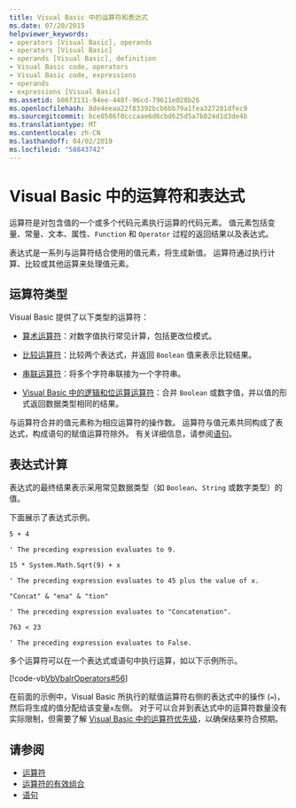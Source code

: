 ```yaml
---
title: Visual Basic 中的运算符和表达式
ms.date: 07/20/2015
helpviewer_keywords:
- operators [Visual Basic], operands
- operators [Visual Basic]
- operands [Visual Basic], definition
- Visual Basic code, operators
- Visual Basic code, expressions
- operands
- expressions [Visual Basic]
ms.assetid: b86f3131-94ee-448f-96cd-79611e028b26
ms.openlocfilehash: 8de4eeaa22f83392bcb6bb79a1fea327281dfec9
ms.sourcegitcommit: bce0586f0cccaae6d6cbd625d5a7b824d1d3de4b
ms.translationtype: MT
ms.contentlocale: zh-CN
ms.lasthandoff: 04/02/2019
ms.locfileid: "58843742"
---
```

# <a name="operators-and-expressions-in-visual-basic"></a>Visual Basic 中的运算符和表达式
运算符是对包含值的一个或多个代码元素执行运算的代码元素。 值元素包括变量、常量、文本、属性、`Function` 和 `Operator` 过程的返回结果以及表达式。  
  
 表达式是一系列与运算符结合使用的值元素，将生成新值。 运算符通过执行计算、比较或其他运算来处理值元素。  
  
## <a name="types-of-operators"></a>运算符类型  
 Visual Basic 提供了以下类型的运算符：  
  
-   [算术运算符](../../../../visual-basic/programming-guide/language-features/operators-and-expressions/arithmetic-operators.md)：对数字值执行常见计算，包括更改位模式。  
  
-   [比较运算符](../../../../visual-basic/programming-guide/language-features/operators-and-expressions/comparison-operators.md)：比较两个表达式，并返回 `Boolean` 值来表示比较结果。  
  
-   [串联运算符](../../../../visual-basic/programming-guide/language-features/operators-and-expressions/concatenation-operators.md)：将多个字符串联接为一个字符串。  
  
-   [Visual Basic 中的逻辑和位运算运算符](../../../../visual-basic/programming-guide/language-features/operators-and-expressions/logical-and-bitwise-operators.md)：合并 `Boolean` 或数字值，并以值的形式返回数据类型相同的结果。  
  
 与运算符合并的值元素称为相应运算符的操作数。 运算符与值元素共同构成了表达式，构成语句的赋值运算符除外。 有关详细信息，请参阅[语句](../../../../visual-basic/programming-guide/language-features/statements.md)。  
  
## <a name="evaluation-of-expressions"></a>表达式计算  
 表达式的最终结果表示采用常见数据类型（如 `Boolean`、`String` 或数字类型）的值。  
  
 下面展示了表达式示例。  
  
 `5 + 4`  
  
 `' The preceding expression evaluates to 9.`  
  
 `15 * System.Math.Sqrt(9) + x`  
  
 `' The preceding expression evaluates to 45 plus the value of x.`  
  
 `"Concat" & "ena" & "tion"`  
  
 `' The preceding expression evaluates to "Concatenation".`  
  
 `763 < 23`  
  
 `' The preceding expression evaluates to False.`  
  
 多个运算符可以在一个表达式或语句中执行运算，如以下示例所示。  
  
 [!code-vb[VbVbalrOperators#56](~/samples/snippets/visualbasic/VS_Snippets_VBCSharp/VbVbalrOperators/VB/Class1.vb#56)]  
  
 在前面的示例中，Visual Basic 所执行的赋值运算符右侧的表达式中的操作 (`=`)，然后将生成的值分配给该变量`x`左侧。 对于可以合并到表达式中的运算符数量没有实际限制，但需要了解 [Visual Basic 中的运算符优先级](../../../../visual-basic/language-reference/operators/operator-precedence.md)，以确保结果符合预期。  
  
  
## <a name="see-also"></a>请参阅

- [运算符](../../../../visual-basic/language-reference/operators/index.md)
- [运算符的有效组合](../../../../visual-basic/programming-guide/language-features/operators-and-expressions/efficient-combination-of-operators.md)
- [语句](../../../../visual-basic/language-reference/statements/index.md)
